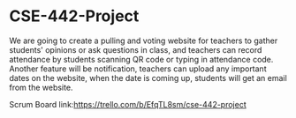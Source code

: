# CSE-442-Project

We are going to create a pulling and voting website for teachers to gather students' opinions or ask questions in class, and teachers can record attendance by students scanning QR code or typing in attendance code. Another feature will be notification, teachers can upload any important dates on the website, when the date is coming up, students will get an email from the website.

Scrum Board link:https://trello.com/b/EfqTL8sm/cse-442-project
